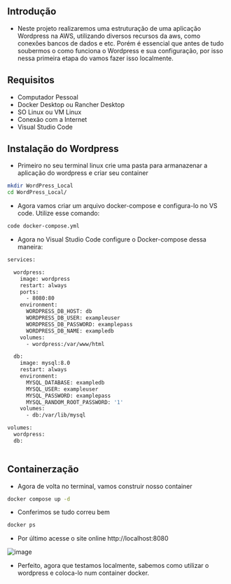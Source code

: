 ## Introdução
- Neste projeto realizaremos uma estruturação de uma aplicação Wordpress na AWS, utilizando diversos recursos da aws, como conexões bancos de dados e etc. Porém é essencial que antes de tudo soubermos o como funciona o Wordpress e sua configuração, por isso nessa primeira etapa do vamos fazer isso localmente.

## Requisitos
- Computador Pessoal
- Docker Desktop ou Rancher Desktop
- SO Linux ou VM Linux
- Conexão com a Internet
- Visual Studio Code

## Instalação do Wordpress
- Primeiro no seu terminal linux crie uma pasta para armanazenar a aplicação do wordpress e criar seu container
```bash
mkdir WordPress_Local
cd WordPress_Local/
```
- Agora vamos criar um arquivo docker-compose e configura-lo no VS code. Utilize esse comando:
```bash
code docker-compose.yml
```
- Agora no Visual Studio Code configure o Docker-compose dessa maneira:
```bash
services:

  wordpress:
    image: wordpress
    restart: always
    ports:
      - 8080:80
    environment:
      WORDPRESS_DB_HOST: db
      WORDPRESS_DB_USER: exampleuser
      WORDPRESS_DB_PASSWORD: examplepass
      WORDPRESS_DB_NAME: exampledb
    volumes:
      - wordpress:/var/www/html

  db:
    image: mysql:8.0
    restart: always
    environment:
      MYSQL_DATABASE: exampledb
      MYSQL_USER: exampleuser
      MYSQL_PASSWORD: examplepass
      MYSQL_RANDOM_ROOT_PASSWORD: '1'
    volumes:
      - db:/var/lib/mysql

volumes:
  wordpress:
  db:
  
```
## Containerzação
- Agora de volta no terminal, vamos construir nosso container
```bash
docker compose up -d
```
- Conferimos se tudo correu bem
```bash
docker ps
```
- Por último acesse o site online http://localhost:8080

![image](https://github.com/user-attachments/assets/6f3cc1a9-6aea-4f3a-8850-d938a5eaa392)


- Perfeito, agora que testamos localmente, sabemos como utilizar o wordpress e coloca-lo num container docker.
